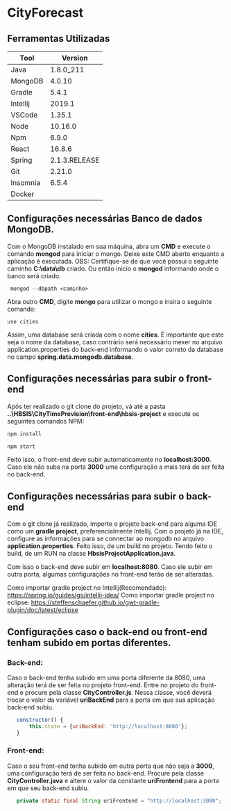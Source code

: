 # CityForecast

## Ferramentas Utilizadas

| Tool                                             | Version             | 
|--------------------------------------------------|---------------------|
| Java                                             | 1.8.0_211           | 
| MongoDB                                          | 4.0.10              |
| Gradle                                           | 5.4.1               |
| Intellij                                         | 2019.1              |
| VSCode                                           | 1.35.1              |
| Node                                             | 10.16.0             |
| Npm                                              | 6.9.0               |
| React                                            | 16.8.6              |
| Spring                                           | 2.1.3.RELEASE       |
| Git                                              | 2.21.0              |
| Insomnia                                         | 6.5.4               |
| Docker                                           |                     |
          

## Configurações necessárias Banco de dados MongoDB.

Com o MongoDB instalado em sua máquina, abra um **CMD** e execute o comando **mongod** para iniciar o mongo. Deixe este CMD aberto enquanto a aplicação é executada.
OBS: Certifique-se de que você possui o seguinte caminho **C:\data\db** criado. Ou então inicio o **mongod** informando onde o banco será criado.
```mongodb
 mongod --dbpath <caminho>
 ```
Abra outro **CMD**, digite **mongo** para utilizar o mongo e insira o seguinte comando:
 ```mongodb
 use cities
 ```
 Assim, uma database será criada com o nome **cities**. É importante que este seja o nome da database, caso contrário será necessário mexer no arquivo application.properties do back-end informando o valor correto da database no campo **spring.data.mongodb.database**.

## Configurações necessárias para subir o front-end

Após ter realizado o git clone do projeto, vá até a pasta **..\HBSIS\CityTimePrevision\front-end\hbsis-project** e execute os seguintes comandos NPM: 

 ```bash
 npm install
 ```
 
  ```bash
 npm start
 ```
 
 Feito isso, o front-end deve subir automaticamente no **localhost:3000**. Caso ele não suba na porta **3000** uma configuração a mais terá de ser feita no back-end.

## Configurações necessárias para subir o back-end

Com o git clone já realizado, importe o projeto back-end para alguma IDE como um **gradle project**, preferencialmente Intellij. Com o projeto já na IDE, configure as informações para se connectar ao mongodb no arquivo **application.properties**. Feito isso, de um build no projeto. Tendo feito o build, de um RUN na classe **HbsisProjectApplication.java**.

Com isso o back-end deve subir em **localhost:8080**. Caso ele subir em outra porta, algumas configurações no front-end terão de ser alteradas.

Como importar gradle project no Intellij(Recomendado): https://spring.io/guides/gs/intellij-idea/
Como importar gradle project no eclipse: https://steffenschaefer.github.io/gwt-gradle-plugin/doc/latest/eclipse

## Configurações caso o back-end ou front-end tenham subido em portas diferentes.

### Back-end:

Caso o back-end tenha subido em uma porta diferente da 8080, uma alteração terá de ser feita no projeto front-end.
Entre no projeto do front-end e procure pela classe **CityController.js**. Nessa classe,  você deverá trocar o valor da variável **uriBackEnd** para a porta em que sua aplicação back-end subiu.
 ```javascript
    constructor() {
        this.state = {uriBackEnd: 'http://localhost:8080'};
    }
 ```

### Front-end:

Caso o seu front-end tenha subido em outra porta que não seja a **3000**, uma configuração terá de ser feita no back-end.
Procure pela classe **CityController.java** e altere o valor da constante **uriFrontend** para a porta em que seu back-end subiu.
 ```java
    private static final String uriFrontend = "http://localhost:3000";
 ```
